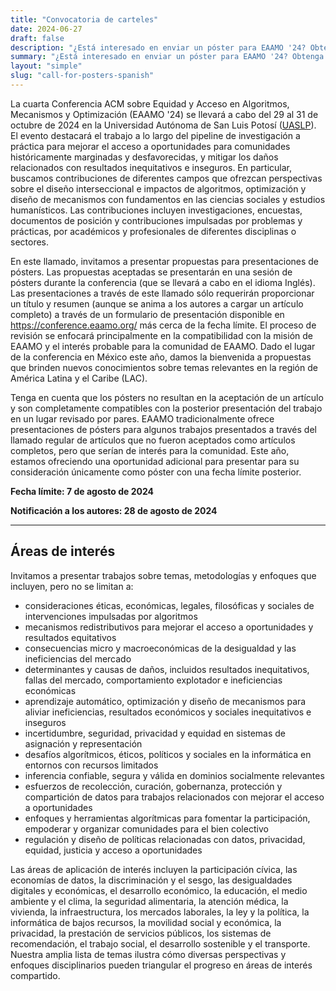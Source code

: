 ```yaml
---
title: "Convocatoria de carteles"
date: 2024-06-27
draft: false
description: "¿Está interesado en enviar un póster para EAAMO '24? Obtenga más información haciendo clic en el enlace."
summary: "¿Está interesado en enviar un póster para EAAMO '24? Obtenga más información haciendo clic en el enlace."
layout: "simple"
slug: "call-for-posters-spanish"
---
```

La cuarta Conferencia ACM sobre Equidad y Acceso en Algoritmos, Mecanismos y Optimización (EAAMO '24) se llevará a cabo del 29 al 31 de octubre de 2024 en la Universidad Autónoma de San Luis Potosí ([UASLP](https://www.uaslp.mx/)). El evento destacará el trabajo a lo largo del pipeline de investigación a práctica para mejorar el acceso a oportunidades para comunidades históricamente marginadas y desfavorecidas, y mitigar los daños relacionados con resultados inequitativos e inseguros. En particular, buscamos contribuciones de diferentes campos que ofrezcan perspectivas sobre el diseño interseccional e impactos de algoritmos, optimización y diseño de mecanismos con fundamentos en las ciencias sociales y estudios humanísticos. Las contribuciones incluyen investigaciones, encuestas, documentos de posición y contribuciones impulsadas por problemas y prácticas, por académicos y profesionales de diferentes disciplinas o sectores.

En este llamado, invitamos a presentar propuestas para presentaciones de pósters. Las propuestas aceptadas se presentarán en una sesión de pósters durante la conferencia (que se llevará a cabo en el idioma  Inglés). Las presentaciones a través de este llamado sólo requerirán proporcionar un título y resumen (aunque se anima a los autores a cargar un artículo completo) a través de un formulario de presentación disponible en https://conference.eaamo.org/ más cerca de la fecha límite. El proceso de revisión se enfocará principalmente en la compatibilidad con la misión de EAAMO y el interés probable para la comunidad de EAAMO. Dado el lugar de la conferencia en México este año, damos la bienvenida a propuestas que brinden nuevos conocimientos sobre temas relevantes en la región de América Latina y el Caribe (LAC).

Tenga en cuenta que los pósters no resultan en la aceptación de un artículo y son completamente compatibles con la posterior presentación del trabajo en un lugar revisado por pares. EAAMO tradicionalmente ofrece presentaciones de pósters para algunos trabajos presentados a través del llamado regular de artículos que no fueron aceptados como artículos completos, pero que serían de interés para la comunidad. Este año, estamos ofreciendo una oportunidad adicional para presentar para su consideración únicamente como póster con una fecha límite posterior.

**Fecha límite: 7 de agosto de 2024**

**Notificación a los autores: 28 de agosto de 2024**

- - - 

## Áreas de interés
Invitamos a presentar trabajos sobre temas, metodologías y enfoques que incluyen, pero no se limitan a:
- consideraciones éticas, económicas, legales, filosóficas y sociales de intervenciones impulsadas por algoritmos
- mecanismos redistributivos para mejorar el acceso a oportunidades y resultados equitativos
- consecuencias micro y macroeconómicas de la desigualdad y las ineficiencias del mercado
- determinantes y causas de daños, incluidos resultados inequitativos, fallas del mercado, comportamiento explotador e ineficiencias económicas
- aprendizaje automático, optimización y diseño de mecanismos para aliviar ineficiencias, resultados económicos y sociales inequitativos e inseguros
- incertidumbre, seguridad, privacidad y equidad en sistemas de asignación y representación
- desafíos algorítmicos, éticos, políticos y sociales en la informática en entornos con recursos limitados
- inferencia confiable, segura y válida en dominios socialmente relevantes
- esfuerzos de recolección, curación, gobernanza, protección y compartición de datos para trabajos relacionados con mejorar el acceso a oportunidades
- enfoques y herramientas algorítmicas para fomentar la participación, empoderar y organizar comunidades para el bien colectivo
- regulación y diseño de políticas relacionadas con datos, privacidad, equidad, justicia y acceso a oportunidades

Las áreas de aplicación de interés incluyen la participación cívica, las economías de datos, la discriminación y el sesgo, las desigualdades digitales y económicas, el desarrollo económico, la educación, el medio ambiente y el clima, la seguridad alimentaria, la atención médica, la vivienda, la infraestructura, los mercados laborales, la ley y la política, la informática de bajos recursos, la movilidad social y económica, la privacidad, la prestación de servicios públicos, los sistemas de recomendación, el trabajo social, el desarrollo sostenible y el transporte. Nuestra amplia lista de temas ilustra cómo diversas perspectivas y enfoques disciplinarios pueden triangular el progreso en áreas de interés compartido.
